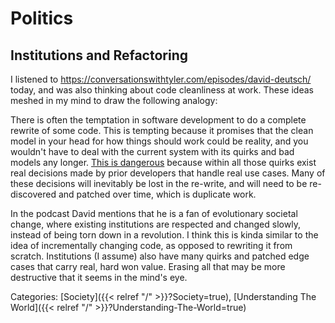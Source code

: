 # Politics

## Institutions and Refactoring

I listened to https://conversationswithtyler.com/episodes/david-deutsch/ today,
and was also thinking about code cleanliness at work. These ideas meshed in my
mind to draw the following analogy:

There is often the temptation in software development to do a complete rewrite
of some code. This is tempting because it promises that the clean model in your
head for how things should work could be reality, and you wouldn't have to deal
with the current system with its quirks and bad models any longer. [This is
dangerous](https://www.joelonsoftware.com/2000/04/06/things-you-should-never-do-part-i/)
because within all those quirks exist real decisions made by prior developers
that handle real use cases. Many of these decisions will inevitably be lost in
the re-write, and will need to be re-discovered and patched over time, which is
duplicate work.

In the podcast David mentions that he is a fan of evolutionary societal change,
where existing institutions are respected and changed slowly, instead of being
torn down in a revolution. I think this is kinda similar to the idea of
incrementally changing code, as opposed to rewriting it from scratch.
Institutions (I assume) also have many quirks and patched edge cases that carry
real, hard won value. Erasing all that may be more destructive that it seems in
the mind's eye.

Categories: [Society]({{< relref "/" >}}?Society=true),
[Understanding The World]({{< relref "/" >}}?Understanding-The-World=true)